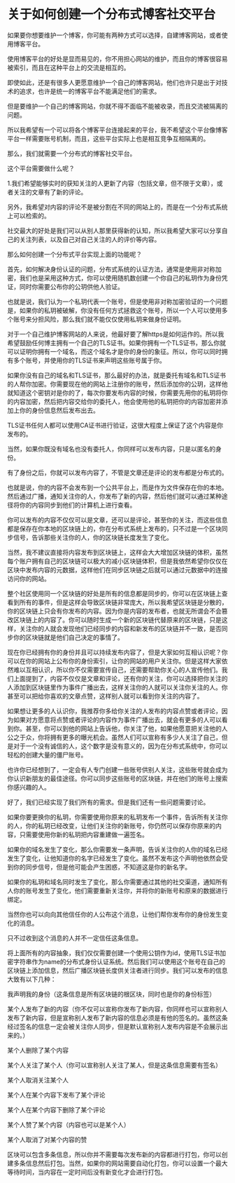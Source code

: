 # 关于如何创建一个分布式博客社交平台
如果要你想要维护一个博客，你可能有两种方式可以选择，自建博客网站，或者使用博客平台。

使用博客平台的好处是显而易见的，你不用担心网站的维护，而且你的博客很容易被索引，而且在这种平台上的交流是相互的。

即使如此，还是有很多人更愿意维护一个自己的博客网站，他们也许只是出于对技术的追求，也许是统一的博客平台不能满足他们的需求。

但是要维护一个自己的博客网站，你就不得不面临不能被收录，而且交流被隔离的问题。

所以我希望有一个可以将各个博客平台连接起来的平台，我不希望这个平台像博客平台一样需要账号机制，而且，这些平台实际上也是相互竞争互相隔离的。

那么，我们就需要一个分布式的博客社交平台。

这个平台需要做什么呢？

1.我们希望能够实时的获知关注的人更新了内容（包括文章，但不限于文章），或者关注的文章有了新的评论。

另外，我希望对内容的评论不是被分割在不同的网站上的，而是在一个分布式系统上可以检索的。

社交最大的好处是我们可以从别人那里获得新的认知，所以我希望大家可以分享自己的关注列表，以及自己对自己关注的人的评价等内容。

那么如何创建一个分布式平台实现上面的功能呢？

首先，如何解决身份认证的问题，分布式系统的认证方法，通常是使用非对称加密，我们也是采用这种方式，你可以使用随机数创建一个你自己的私玥作为身份凭证，同时你需要公布你的公玥供他人验证。

也就是说，我们认为一个私玥代表一个账号，但是使用非对称加密验证的一个问题是，如果你的私玥被破解，你没有任何方式拯救这个账号，所以一个人可以使用多个账号来分担风险，那么我们就不能仅仅使用私玥来做身份证明。

对于一个自己维护博客网站的人来说，他最好要了解https是如何运作的。所以我希望鼓励任何博主拥有一个自己的TLS证书。如果你拥有一个TLS证书，那么你就可以证明你拥有一个域名，而这个域名才是你的身份的象征。所以，你可以同时拥有多个账号，并使用你的TLS证书来声明这些账号属于你。

如果你没有自己的域名和TLS证书，那么最好的办法，就是委托有域名和TLS证书的人帮你加密。你需要现在他的网站上注册你的账号，然后添加你的公玥，这样他就知道这个密钥对是你的了，每次你要发布内容的时候，你需要先用你的私玥将你的内容加密，然后把内容交给你的委托人，他会使用他的私玥把你的内容加密并添加上你的身份信息然后发布出去。

TLS证书任何人都可以使用CA证书进行验证，这很大程度上保证了这个内容是你发布的。

当然，如果你既没有域名也没有委托人，你同样可以发布内容，只是以匿名的身份。

有了身份之后，你就可以发布内容了，不管是文章还是评论的发布都是分布式的。

也就是说，你的内容不会发布到一个公共平台上，而是作为文件保存在你的本地。然后通过广播，通知关注你的人，你发布了新的内容，然后他们就可以通过某种途径将你的内容同步到他们的计算机上进行查看。

你可以发布的内容不仅仅可以是文章，还可以是评论，甚至你的关注，而这些信息都是保存在你本地的区块链上的，你在分布式系统上发布的，只不过是一个区块同步信号，告诉那些关注你的人，你的区块链长度发生了变化。

当然，我不建议直接将内容发布到区块链上，这样会大大增加区块链的体积，虽然每个账户拥有自己的区块链可以极大的减小区块链体积，但是我依然希望你仅仅在区块中发布内容的元数据，这样他们在同步区块链之后就可以通过元数据中的连接访问你的网站。

整个社区使用同一个区块链的好处是所有的信息都是同步的，你可以在区块链上查看到所有的事件，但是这样会导致区块链非常庞大，所以我希望区块链是分散的，你的区块链上只会有你发布的内容。因为你是内容的发布者，也就无所谓会不会篡改区块链上的内容了。你可以随时生成一个新的区块链代替原来的区块链，只是这样，关注你的人就会发现他们已经同步的内容和新发布的区块链并不一致，是否同步你的区块链就是他们自己决定的事情了。

现在你已经拥有你的身份并且可以持续发布内容了，但是大家如何互相认识呢？你可以在你的网站上公布你的身份索引，让你的网站的用户关注你。但是这样大家依然难以互相认识，所以你不仅需要宣传自己，还需要帮助你关心的人宣传他们。我们上面提到了，内容不仅仅是文章和评论，还有你的关注，你可以选择把你关注的人添加到区块链里作为事件广播出去，这样关注你的人就可以关注你关注的人。你甚至可以把给你喜欢的文章点赞，这样别人就可以看到你关注的内容了。

如果想让更多的人认识你，我推荐你多给你关注的人发布的内容点赞或者评论，因为如果对方愿意将点赞或者评论的内容作为事件广播出去，就会有更多的人可以看到你。甚至，你可以到他的网站上告诉他，你关注了他，如果他愿意把关注他的人公之于众，你将拥有更多的曝光机会。虽然人们可以宣称有多少人关注了自己，但是对于一个没有诚信的人，这个数字是没有意义的，因为在分布式系统中，你可以轻松的创建大量的僵尸账号。

也许你已经想到了，一定会有人专门创建一些账号供别人关注，这些账号就会成为你认识新朋友的最佳途径。你可以同步这些账号的区块链，并在他们的账号上搜索你感兴趣的人。

好了，我们已经实现了我们所有的需求。但是我们还有一些问题需要讨论。

如果你要更换你的私玥，你需要使用你原来的私玥发布一个事件，告诉所有关注你的人，你的私玥已经改变，让他们关注你的新账号，你仍然可以保存你原来的内容，只需要使用你新的私玥把内容重建做一遍签名。

如果你的域名发生了变化，那么你需要发一条声明，告诉关注你的人你的域名已经发生了变化，让他知道你的名字已经发生了变化。虽然不发布这个声明他依然会受到你的同步信号，但是他可能会产生困惑，不知道这是你的新名字。

如果你的私玥和域名同时发生了变化，那么你需要通过其他的社交渠道，通知所有人你的账号发生了变化，他们需要重新关注你，并将你的新账号和原来的数据进行绑定。

当然你也可以向向其他信任你的人公布这个消息，让他们帮你发布你的身份发生变化的消息。

只不过收到这个消息的人并不一定信任这条信息。

将上面所有的内容抽象，我们仅仅需要创建一个使用公钥作为id，使用TLS证书加密字符串作为name的分布式身份认证系统。然后我们可以使用这个账号在自己的区块链上添加信息，然后广播区块链长度供关注者进行同步。我们可以发布的信息大致有以下几种：

我声明我的身份（这条信息是所有区块链的根区块，同时也是你的身份标签）

某个人发布了新的内容（你不仅可以宣称你发布了新内容，你同样也可以宣称别人发布了新内容，但是宣称别人发布了新内容的信息必须是有他的签名的。虽然这条经过签名的信息一定会被关注你人同步，但是默认宣称别人发布内容是不会展示出来的。）

某个人删除了某个内容

某个人关注了某个人（你可以宣称别人关注了某人，但是这条信息需要有签名）

某个人取消关注某个人

某个人在某个内容下发布了某个评论

某个人在某个内容下删除了某个评论

某个人赞了某个内容（内容也可以是某个人）

某个人取消了对某个内容的赞

区块可以包含多条信息，所以你并不需要每次发布新的内容都进行打包，你可以创建多条信息然后打包。当然，如果你的网站需要自动化打包，你可以设置一个最大等待时间，当内容在一定时间后没有新变化才会进行打包。